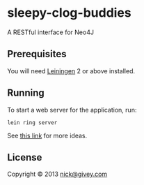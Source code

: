 # sleepy-clog-buddies

A RESTful interface for Neo4J

## Prerequisites

You will need [Leiningen][1] 2 or above installed.

[1]: https://github.com/technomancy/leiningen

## Running

To start a web server for the application, run:

    lein ring server

See [this link][2] for more ideas.

[2]: http://blog.interlinked.org/programming/clojure_rest.html

## License

Copyright © 2013 nick@givey.com
